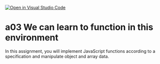 [![Open in Visual Studio Code](https://classroom.github.com/assets/open-in-vscode-f059dc9a6f8d3a56e377f745f24479a46679e63a5d9fe6f495e02850cd0d8118.svg)](https://classroom.github.com/online_ide?assignment_repo_id=5830131&assignment_repo_type=AssignmentRepo)
# a03 We can learn to function in this environment
In this assignment, you will implement JavaScript functions according to a specification and manipulate object and array data.
